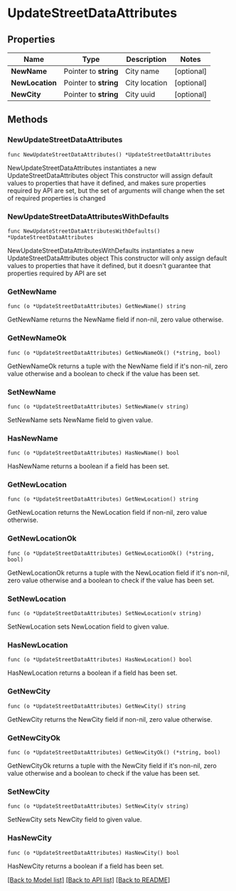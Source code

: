 # UpdateStreetDataAttributes

## Properties

Name | Type | Description | Notes
------------ | ------------- | ------------- | -------------
**NewName** | Pointer to **string** | City name | [optional] 
**NewLocation** | Pointer to **string** | City location | [optional] 
**NewCity** | Pointer to **string** | City uuid | [optional] 

## Methods

### NewUpdateStreetDataAttributes

`func NewUpdateStreetDataAttributes() *UpdateStreetDataAttributes`

NewUpdateStreetDataAttributes instantiates a new UpdateStreetDataAttributes object
This constructor will assign default values to properties that have it defined,
and makes sure properties required by API are set, but the set of arguments
will change when the set of required properties is changed

### NewUpdateStreetDataAttributesWithDefaults

`func NewUpdateStreetDataAttributesWithDefaults() *UpdateStreetDataAttributes`

NewUpdateStreetDataAttributesWithDefaults instantiates a new UpdateStreetDataAttributes object
This constructor will only assign default values to properties that have it defined,
but it doesn't guarantee that properties required by API are set

### GetNewName

`func (o *UpdateStreetDataAttributes) GetNewName() string`

GetNewName returns the NewName field if non-nil, zero value otherwise.

### GetNewNameOk

`func (o *UpdateStreetDataAttributes) GetNewNameOk() (*string, bool)`

GetNewNameOk returns a tuple with the NewName field if it's non-nil, zero value otherwise
and a boolean to check if the value has been set.

### SetNewName

`func (o *UpdateStreetDataAttributes) SetNewName(v string)`

SetNewName sets NewName field to given value.

### HasNewName

`func (o *UpdateStreetDataAttributes) HasNewName() bool`

HasNewName returns a boolean if a field has been set.

### GetNewLocation

`func (o *UpdateStreetDataAttributes) GetNewLocation() string`

GetNewLocation returns the NewLocation field if non-nil, zero value otherwise.

### GetNewLocationOk

`func (o *UpdateStreetDataAttributes) GetNewLocationOk() (*string, bool)`

GetNewLocationOk returns a tuple with the NewLocation field if it's non-nil, zero value otherwise
and a boolean to check if the value has been set.

### SetNewLocation

`func (o *UpdateStreetDataAttributes) SetNewLocation(v string)`

SetNewLocation sets NewLocation field to given value.

### HasNewLocation

`func (o *UpdateStreetDataAttributes) HasNewLocation() bool`

HasNewLocation returns a boolean if a field has been set.

### GetNewCity

`func (o *UpdateStreetDataAttributes) GetNewCity() string`

GetNewCity returns the NewCity field if non-nil, zero value otherwise.

### GetNewCityOk

`func (o *UpdateStreetDataAttributes) GetNewCityOk() (*string, bool)`

GetNewCityOk returns a tuple with the NewCity field if it's non-nil, zero value otherwise
and a boolean to check if the value has been set.

### SetNewCity

`func (o *UpdateStreetDataAttributes) SetNewCity(v string)`

SetNewCity sets NewCity field to given value.

### HasNewCity

`func (o *UpdateStreetDataAttributes) HasNewCity() bool`

HasNewCity returns a boolean if a field has been set.


[[Back to Model list]](../README.md#documentation-for-models) [[Back to API list]](../README.md#documentation-for-api-endpoints) [[Back to README]](../README.md)


